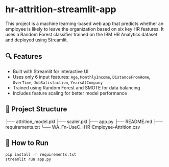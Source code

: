 ﻿# hr-attrition-streamlit-app
This project is a machine learning-based web app that predicts whether an employee is likely to leave the organization based on six key HR features. It uses a Random Forest classifier trained on the IBM HR Analytics dataset and deployed using Streamlit.

## 🔍 Features
- Built with Streamlit for interactive UI
- Uses only 6 input features: `Age`, `MonthlyIncome`, `DistanceFromHome`, `OverTime`, `JobSatisfaction`, `YearsAtCompany`
- Trained using Random Forest and SMOTE for data balancing
- Includes feature scaling for better model performance

## 📁 Project Structure
├── attrition_model.pkl ├── scaler.pkl ├── app.py ├── README.md ├── requirements.txt └── WA_Fn-UseC_-HR-Employee-Attrition.csv

## 🚀 How to Run

```bash
pip install -r requirements.txt
streamlit run app.py
